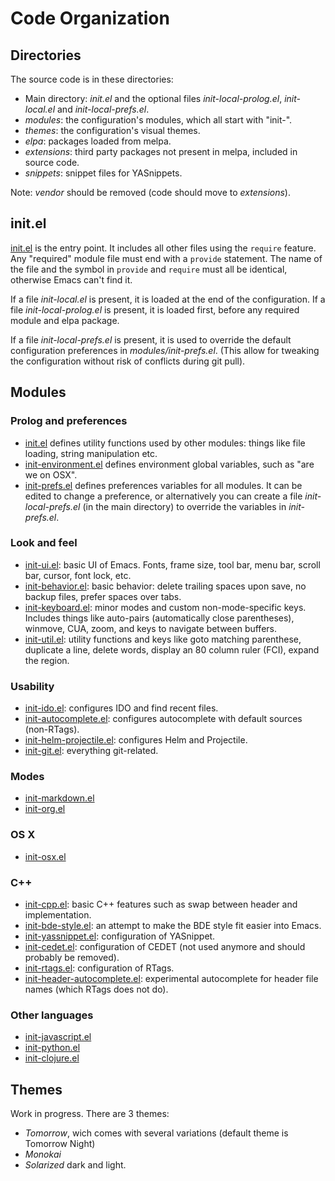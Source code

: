 # Code Organization

## Directories

The source code is in these directories:

* Main directory: *init.el* and the optional files *init-local-prolog.el*,
  *init-local.el* and *init-local-prefs.el*.
* *modules*: the configuration's modules, which all start with "init-".
* *themes*: the configuration's visual themes.
* *elpa*: packages loaded from melpa.
* *extensions*: third party packages not present in melpa, included in source
  code.
* *snippets*: snippet files for YASnippets.

Note: *vendor* should be removed (code should move to *extensions*).

## init.el

[init.el](https://raw.github.com/philippe-grenet/dot.emacs/master/init.el) is
the entry point. It includes all other files using the ```require```
feature. Any "required" module file must end with a ```provide```
statement. The name of the file and the symbol in ```provide``` and
```require``` must all be identical, otherwise Emacs can't find it.

If a file *init-local.el* is present, it is loaded at the end of the
configuration. If a file *init-local-prolog.el* is present, it is loaded first,
before any required module and elpa package.

If a file *init-local-prefs.el* is present, it is used to override the default
configuration preferences in *modules/init-prefs.el*. (This allow for tweaking
the configuration without risk of conflicts during git pull).

## Modules

### Prolog and preferences

* [init.el](https://raw.github.com/philippe-grenet/dot.emacs/master/modules/init-prolog.el)
  defines utility functions used by other modules: things like file loading,
  string manipulation etc.
* [init-environment.el](https://raw.github.com/philippe-grenet/dot.emacs/master/modules/init-environment.el)
  defines environment global variables, such as "are we on OSX".
* [init-prefs.el](https://raw.github.com/philippe-grenet/dot.emacs/master/modules/init-prefs.el)
  defines preferences variables for all modules. It can be edited to change a
  preference, or alternatively you can create a file *init-local-prefs.el* (in
  the main directory) to override the variables in *init-prefs.el*.

### Look and feel

* [init-ui.el](https://raw.github.com/philippe-grenet/dot.emacs/master/modules/init-ui.el):
  basic UI of Emacs. Fonts, frame size, tool bar, menu bar, scroll bar, cursor,
  font lock, etc.
* [init-behavior.el](https://raw.github.com/philippe-grenet/dot.emacs/master/modules/init-behavior.el):
  basic behavior: delete trailing spaces upon save, no backup files, prefer spaces over tabs.
* [init-keyboard.el](https://raw.github.com/philippe-grenet/dot.emacs/master/modules/init-keyboard.el):
  minor modes and custom non-mode-specific keys. Includes things like
  auto-pairs (automatically close parentheses), winmove, CUA, zoom, and keys to
  navigate between buffers.
* [init-util.el](https://raw.github.com/philippe-grenet/dot.emacs/master/modules/init-util.el):
  utility functions and keys like goto matching parenthese, duplicate a line,
  delete words, display an 80 column ruler (FCI), expand the region.

### Usability

* [init-ido.el](https://raw.github.com/philippe-grenet/dot.emacs/master/modules/init-ido.el):
  configures IDO and find recent files.
* [init-autocomplete.el](https://raw.github.com/philippe-grenet/dot.emacs/master/modules/init-autocomplete.el):
  configures autocomplete with default sources (non-RTags).
* [init-helm-projectile.el](https://raw.github.com/philippe-grenet/dot.emacs/master/modules/init-helm-projectile.el):
  configures Helm and Projectile.
* [init-git.el](https://raw.github.com/philippe-grenet/dot.emacs/master/modules/init-git.el):
  everything git-related.

### Modes

* [init-markdown.el](https://raw.github.com/philippe-grenet/dot.emacs/master/modules/init-markdown.el)
* [init-org.el](https://raw.github.com/philippe-grenet/dot.emacs/master/modules/init-org.el)

### OS X

* [init-osx.el](https://raw.github.com/philippe-grenet/dot.emacs/master/modules/init-osx.el)

### C++

* [init-cpp.el](https://raw.github.com/philippe-grenet/dot.emacs/master/modules/init-cpp.el):
  basic C++ features such as swap between header and implementation.
* [init-bde-style.el](https://raw.github.com/philippe-grenet/dot.emacs/master/modules/init-bde-style.el):
  an attempt to make the BDE style fit easier into Emacs.
* [init-yassnippet.el](https://raw.github.com/philippe-grenet/dot.emacs/master/modules/init-yasnippet.el):
  configuration of YASnippet.
* [init-cedet.el](https://raw.github.com/philippe-grenet/dot.emacs/master/modules/init-cedet.el):
  configuration of CEDET (not used anymore and should probably be removed).
* [init-rtags.el](https://raw.github.com/philippe-grenet/dot.emacs/master/modules/init-rtags.el):
  configuration of RTags.
* [init-header-autocomplete.el](https://raw.github.com/philippe-grenet/dot.emacs/master/modules/init-header-autocomplete.el):
  experimental autocomplete for header file names (which RTags does not do).

### Other languages

* [init-javascript.el](https://raw.github.com/philippe-grenet/dot.emacs/master/modules/init-javascript.el)
* [init-python.el](https://raw.github.com/philippe-grenet/dot.emacs/master/modules/init-python.el)
* [init-clojure.el](https://raw.github.com/philippe-grenet/dot.emacs/master/modules/init-clojure.el)

## Themes

Work in progress. There are 3 themes:

* *Tomorrow*, wich comes with several variations (default theme is Tomorrow
  Night)
* *Monokai*
* *Solarized* dark and light.
